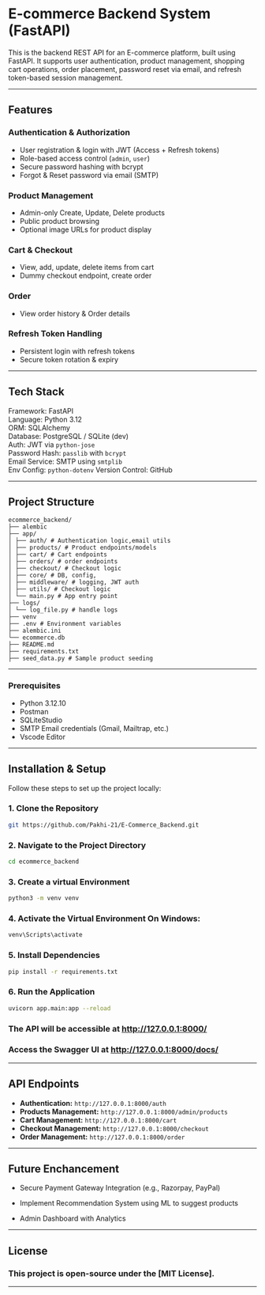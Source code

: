 # E-commerce Backend System (FastAPI)

This is the backend REST API for an E-commerce platform, built using FastAPI. It supports user authentication, product management, shopping cart operations, order placement, password reset via email, and refresh token-based session management.

---

## Features

### Authentication & Authorization
- User registration & login with JWT (Access + Refresh tokens)
- Role-based access control (`admin`, `user`)
- Secure password hashing with bcrypt
- Forgot & Reset password via email (SMTP)

### Product Management
- Admin-only Create, Update, Delete products
- Public product browsing
- Optional image URLs for product display

### Cart & Checkout
- View, add, update, delete items from cart
- Dummy checkout endpoint, create order

### Order
- View order history & Order details

### Refresh Token Handling
- Persistent login with refresh tokens
- Secure token rotation & expiry


---

## Tech Stack

Framework: FastAPI                   
Language:  Python 3.12                     
ORM: SQLAlchemy                      
Database: PostgreSQL / SQLite (dev)       
Auth: JWT via `python-jose`           
Password Hash: `passlib` with `bcrypt`         
Email Service: SMTP using `smtplib`            
Env Config: `python-dotenv` 
Version Control: GitHub                

---

## Project Structure

```
ecommerce_backend/
├── alembic
├── app/
│ ├── auth/ # Authentication logic,email utils
│ ├── products/ # Product endpoints/models
│ ├── cart/ # Cart endpoints
│ ├── orders/ # order endpoints 
│ ├── checkout/ # Checkout logic
│ ├── core/ # DB, config, 
│ ├── middleware/ # logging, JWT auth
│ ├── utils/ # Checkout logic
│ └── main.py # App entry point
├── logs/
│ └── log_file.py # handle logs   
├── venv
├── .env # Environment variables
├── alembic.ini
└── ecommerce.db
├── README.md
├── requirements.txt
├── seed_data.py # Sample product seeding

```
---

### Prerequisites

- Python 3.12.10
- Postman
- SQLiteStudio
- SMTP Email credentials (Gmail, Mailtrap, etc.)
- Vscode Editor

---

##  Installation & Setup

Follow these steps to set up the project locally:

### 1. Clone the Repository

```bash
git https://github.com/Pakhi-21/E-Commerce_Backend.git
```

### 2. Navigate to the Project Directory

```bash
cd ecommerce_backend
```

### 3. Create a virtual Environment

```bash
python3 -m venv venv
```

### 4. Activate the Virtual Environment On Windows:

```bash
venv\Scripts\activate
```
### 5. Install Dependencies

```bash
pip install -r requirements.txt
```
### 6. Run the Application

```bash
uvicorn app.main:app --reload
```
### The API will be accessible at http://127.0.0.1:8000/

### Access the Swagger UI at http://127.0.0.1:8000/docs/

---
## API Endpoints

- **Authentication:** `http://127.0.0.1:8000/auth`
- **Products Management:** `http://127.0.0.1:8000/admin/products`
- **Cart Management:** `http://127.0.0.1:8000/cart`
- **Checkout Management:** `http://127.0.0.1:8000/checkout`
- **Order Management:** `http://127.0.0.1:8000/order`

---

## Future Enchancement

- Secure Payment Gateway Integration (e.g., Razorpay, PayPal)

- Implement Recommendation System using ML to suggest products

- Admin Dashboard with Analytics  

---

## License

### This project is open-source under the [MIT License].

---









